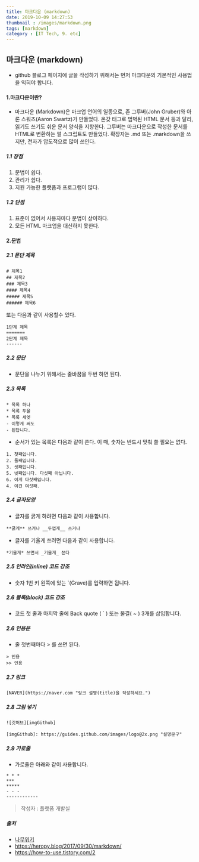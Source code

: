 ```yaml
---
title: 마크다운 (markdown)
date: 2019-10-09 14:27:53
thumbnail : /images/markdown.png
tags: [markdown]
category : [IT Tech, 9. etc]
---
```



## 마크다운 (markdown)
- github 블로그 페이지에 글을 작성하기 위해서는 먼저 마크다운의 기본적인 사용법을 익혀야 합니다.

#### 1.마크다운이란?


- 마크다운 (Markdown)은 마크업 언어의 일종으로, 존 그루버(John Gruber)와 아론 스워츠(Aaron Swartz)가 만들었다. 온갖 태그로 범벅된 HTML 문서 등과 달리, 읽기도 쓰기도 쉬운 문서 양식을 지향한다. 그루버는 마크다운으로 작성한 문서를 HTML로 변환하는 펄 스크립트도 만들었다. 확장자는 .md 또는 .markdown을 쓰지만, 전자가 압도적으로 많이 쓰인다.
  
##### 1.1 장점

 1. 문법이 쉽다.
 2. 관리가 쉽다.
 3. 지원 가능한 플랫폼과 프로그램이 많다.
  
##### 1.2 단점
 1. 표준이 없어서 사용자마다 문법이 상이하다.
 2. 모든 HTML 마크업을 대신하지 못한다.

#### 2.문법

##### 2.1 문단 제목

```
# 제목1
## 제목2
### 제목3
#### 제목4
##### 제목5
###### 제목6
```
또는 다음과 같이 사용할수 있다.
```
1단계 제목
=======
2단계 제목
------
```

##### 2.2 문단
- 문단을 나누기 위해서는 줄바꿈을 두번 하면 된다.

##### 2.3 목록
```
* 목록 하나
* 목록 두울
* 목록 세엣
- 이렇게 써도
- 된답니다.
```
- 순서가 있는 목록은 다음과 같이 쓴다. 이 때, 숫자는 반드시 맞춰 쓸 필요는 없다.

```
1. 첫째입니다.
2. 둘째입니다.
3. 셋째입니다.
5. 넷째입니다. 다섯째 아닙니다.
6. 이게 다섯째입니다.
4. 이건 여섯째.
```

##### 2.4 글자모양

- 글자를 굵게 하려면 다음과 같이 사용합니다.

```
**굵게** 쓰거나 __두껍게__ 쓰거나
```

- 글자를 기울게 쓰려면 다음과 같이 사용합니다.

```
*기울게* 쓰면서 _기울게_ 쓴다
```

##### 2.5 인라인(inline) 코드 강조
- 숫자 1번 키 왼쪽에 있는 `(Grave)를 입력하면 됩니다.

##### 2.6 블록(block) 코드 강조
- 코드 첫 줄과 마지막 줄에 Back quote ( ` ) 또는 물결( ~ ) 3개를 삽입합니다.

##### 2.6 인용문
- 줄 첫번째마다 > 를 쓰면 된다. 

```
> 인용
>> 인용
```

##### 2.7 링크
```
[NAVER](https://naver.com "링크 설명(title)을 작성하세요.")
```
##### 2.8 그림 넣기
```
![깃허브][imgGithub]
 
[imgGithub]: https://guides.github.com/images/logo@2x.png "설명문구"
```

##### 2.9 가로줄
- 가로줄은 아래와 같이 사용합니다.

```
* * *
***
*****
- - -
------------
```


> 작성자 : 플랫폼 개발실

##### 출처
 - [나무위키](https://namu.wiki/w/마크다운)
 - https://heropy.blog/2017/09/30/markdown/
 - https://how-to-use.tistory.com/2